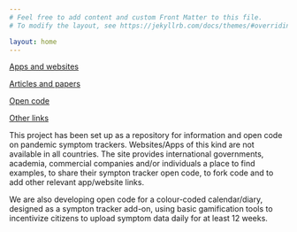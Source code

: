 ```yaml
---
# Feel free to add content and custom Front Matter to this file.
# To modify the layout, see https://jekyllrb.com/docs/themes/#overriding-theme-defaults

layout: home
---
```

[Apps and websites](./Symptom_tracker_apps_and_websites.html)

[Articles and papers](./Symptom_tracker_articles_and_papers.html)

[Open code](./Symptom_tracker_open_code.html)

[Other links](./Articles_OtherLinks.html)

This project has been set up as a repository for information and open code on pandemic symptom trackers. Websites/Apps of this kind are not available in all countries. The site provides international governments, academia, commercial companies and/or individuals a place to find examples, to share their sympton tracker open code, to fork code and to add other relevant app/website links. 

We are also developing open code for a colour-coded calendar/diary, designed as a sympton tracker add-on, using basic gamification tools to incentivize citizens to upload symptom data daily for at least 12 weeks.


